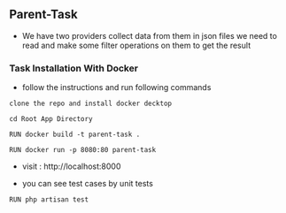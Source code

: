 
## Parent-Task
- We have two providers collect data from them in json files we need to read and make some filter operations on them to get the result

### Task Installation With Docker
- follow the instructions and run following commands
```
clone the repo and install docker decktop
```
```
cd Root App Directory
```
```
RUN docker build -t parent-task .
```
```
RUN docker run -p 8080:80 parent-task
```
- visit : http://localhost:8000

- you can see test cases by unit tests


```
RUN php artisan test 
```




